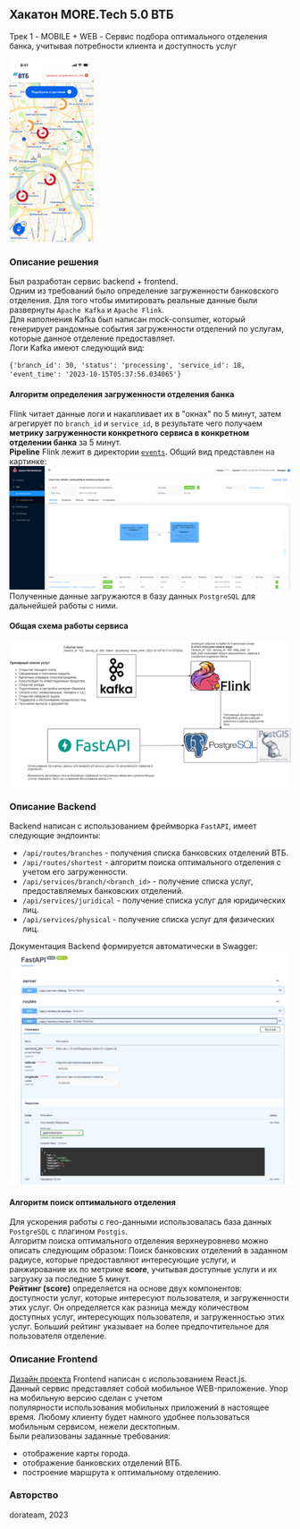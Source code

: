 ## Хакатон MORE.Tech 5.0 ВТБ

Трек 1 - MOBILE + WEB - Сервис подбора оптимального отделения банка, учитывая
потребности клиента и доступность услуг  

<img src="./imgs/main.png" width="30%">

### Описание решения
Был разработан сервис backend + frontend.  
Одним из требований было определение загруженности банковского отделения.
Для того чтобы имитировать реальные данные были развернуты `Apache Kafka` и `Apache Flink`.   
Для наполнения Kafka был написан mock-consumer, который генерирует рандомные события загруженности
отделений по услугам, которые данное отделение предоставляет.  
Логи Kafka имеют следующий вид:
```
{'branch_id': 30, 'status': 'processing', 'service_id': 18, 'event_time': '2023-10-15T05:37:56.034065'}
```
#### Алгоритм определения загруженности отделения банка
Flink читает данные логи и накапливает их в "окнах" по 5 минут, затем агрегирует по `branch_id` и `service_id`, 
в результате чего получаем **метрику загруженности конкретного сервиса в конкретном отделении банка** за 5 минут.  
**Pipeline** Flink лежит в директории [`events`](https://github.com/GoshkaLP/moretech_dora2023/blob/master/events/flink_pipeline.py).
Общий вид представлен на картинке:
![Pipiline Flink](./imgs/flink.png)
Полученные данные загружаются в базу данных `PostgreSQL` для дальнейшей работы с ними.

#### Общая схема работы сервиса
![Project Scheme](./imgs/project_scheme.png)

### Описание Backend
Backend написан с использованием фреймворка `FastAPI`, имеет следующие эндпоинты:
- `/api/routes/branches` - получения списка банковских отделений ВТБ. 
- `/api/routes/shortest` - алгоритм поиска оптимального отделения с учетом его загруженности.
- `/api/services/branch/<branch_id>` - получение списка услуг, предоставляемых банковских отделений.
- `/api/services/juridical` - получение списка услуг для юридических лиц.
- `/api/services/physical` - получение списка услуг для физических лиц.

Документация Backend формируется автоматически в Swagger:
![Swagger](./imgs/swagger.png)

#### Алгоритм поиск оптимального отделения
Для ускорения работы с гео-данными использовалась база данных `PostgreSQL` с плагином `Postgis`.  
Алгоритм поиска оптимального отделения верхнеуровнево можно описать следующим образом: 
Поиск банковских отделений в заданном радиусе, которые предоставляют интересующие услуги, и ранжирование их по метрике **score**, 
учитывая доступные услуги и их загрузку за последние 5 минут.  
**Рейтинг (score)** определяется на основе двух компонентов: доступности услуг, которые интересуют пользователя, и загруженности этих услуг.
Он определяется как разница между количеством доступных услуг, интересующих пользователя, и загруженностью этих услуг. 
Больший рейтинг указывает на более предпочтительное для пользователя отделение. 

### Описание Frontend
[Дизайн проекта](https://www.figma.com/file/YppRmx7BZZmDSU3hYkWwBn/%5Bdorateam%5D-MORE.Tech-5.0?type=design&node-id=140-2&mode=design)
Frontend написан с использованием React.js.  
Данный сервис представляет собой мобильное WEB-приложение. Упор на мобильную версию сделан с учетом  
популярности использования мобильных приложений в настоящее время. Любому клиенту будет намного удобнее
пользоваться мобильным сервисом, нежели десктопным.  
Были реализованы заданные требования: 
- отображение карты города.
- отображение банковских отделений ВТБ.
- построение маршрута к оптимальному отделению.

### Авторство
dorateam, 2023
